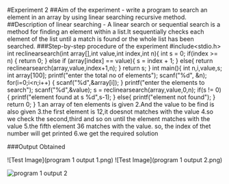 #Experiment 2
##Aim of the experiment - write a program to search an element in an array by using linear searching recursive method.
##Description of linear searching - A linear search or sequential search is a method for finding an element within a list.It sequentially checks each element of the list until a match is found or the whole list has been searched.
###Step-by-step procedure of the experiment
#include<stdio.h>
int reclinearsearch(int array[],int value,int index,int n){
    int s = 0;
    if(index >= n)
    {
        return 0;
    }
    else if (array[index] == value){
        s = index + 1;
    }
    else{
        return reclinearsearch(array,value,index+1,n);
    }
    return s;
}
int main(){
    int n,i,value,s;
    int array[100];
    printf("enter the total  no of elements");
    scanf("%d", &n);
    for(i=0;i<n;i++)
    {
        scanf("%d",&array[i]);
    }
    printf("enter the elements to search");
    scanf("%d",&value);
    s = reclinearsearch(array,value,0,n);
    if(s != 0)
    {
        printf("element found at s %d",s-1);
    }
    else{
        printf("element not found");
    }
    return 0;
}
1.an array of ten elements is given
2.And the value to be find is also given
3.the first element is 12,it doesnot matches with the value
4.so we check the second,third and so on until the element matches with the value
5.the fifth element 36 matches with the value. so, the index of thet number will get printed
6.we get the required solution

###Output Obtained

![Test Image](program 1 output 1.png)
![Test Image](program 1 output 2.png)


![program 1 output 2](https://user-images.githubusercontent.com/69143855/90199349-1a392c00-ddf2-11ea-874f-51c4a7b30ea8.png)









